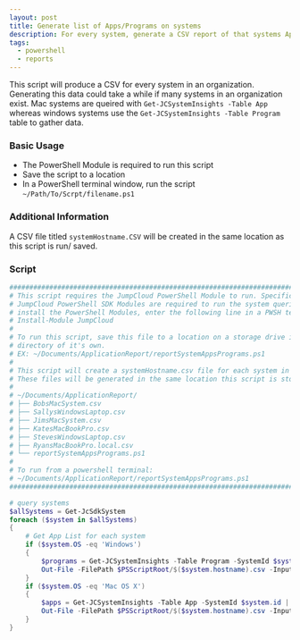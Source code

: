 ```yaml
---
layout: post
title: Generate list of Apps/Programs on systems
description: For every system, generate a CSV report of that systems Apps/Programs
tags:
  - powershell
  - reports
---
```


This script will produce a CSV for every system in an organization. Generating this data could take a while if many systems in an organization exist. Mac systems are queired with `Get-JCSystemInsights -Table App` whereas windows systems use the `Get-JCSystemInsights -Table Program` table to gather data.

### Basic Usage

* The PowerShell Module is required to run this script
* Save the script to a location
* In a PowerShell terminal window, run the script `~/Path/To/Scrpt/filename.ps1`

### Additional Information

A CSV file titled `systemHostname.CSV` will be created in the same location as this script is run/ saved.

### Script

```powershell
################################################################################
# This script requires the JumpCloud PowerShell Module to run. Specifically, the
# JumpCloud PowerShell SDK Modules are required to run the system queries. To
# install the PowerShell Modules, enter the following line in a PWSH terminal:
# Install-Module JumpCloud
#
# To run this script, save this file to a location on a storage drive in a
# directory of it's own.
# EX: ~/Documents/ApplicationReport/reportSystemAppsPrograms.ps1
#
# This script will create a systemHostname.csv file for each system in the org.
# These files will be generated in the same location this script is stored. EX:
#
# ~/Documents/ApplicationReport/
# ├── BobsMacSystem.csv
# ├── SallysWindowsLaptop.csv
# ├── JimsMacSystem.csv
# ├── KatesMacBookPro.csv
# ├── StevesWindowsLaptop.csv
# ├── RyansMacBookPro.local.csv
# └── reportSystemAppsPrograms.ps1
#
# To run from a powershell terminal:
# ~/Documents/ApplicationReport/reportSystemAppsPrograms.ps1
################################################################################

# query systems
$allSystems = Get-JcSdkSystem
foreach ($system in $allSystems)
{
    # Get App List for each system
    if ($system.OS -eq 'Windows')
    {
        $programs = Get-JCSystemInsights -Table Program -SystemId $system.Id | ConvertTo-CSV
        Out-File -FilePath $PSScriptRoot/$($system.hostname).csv -InputObject $programs
    }
    if ($system.OS -eq 'Mac OS X')
    {
        $apps = Get-JCSystemInsights -Table App -SystemId $system.id | ConvertTo-CSV
        Out-File -FilePath $PSScriptRoot/$($system.hostname).csv -InputObject $apps
    }
}
```